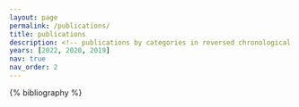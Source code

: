 ```yaml
---
layout: page
permalink: /publications/
title: publications
description: <!-- publications by categories in reversed chronological order. generated by jekyll-scholar. -->
years: [2022, 2020, 2019]
nav: true
nav_order: 2
---
```


<!-- _pages/publications.md -->
<div class="publications">

{% bibliography %}

</div>
